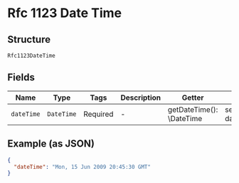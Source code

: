 
# Rfc 1123 Date Time

## Structure

`Rfc1123DateTime`

## Fields

| Name | Type | Tags | Description | Getter | Setter |
|  --- | --- | --- | --- | --- | --- |
| `dateTime` | `DateTime` | Required | - | getDateTime(): \DateTime | setDateTime(\DateTime dateTime): void |

## Example (as JSON)

```json
{
  "dateTime": "Mon, 15 Jun 2009 20:45:30 GMT"
}
```

